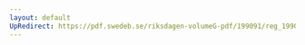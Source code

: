 ```yaml
---
layout: default
UpRedirect: https://pdf.swedeb.se/riksdagen-volumeG-pdf/199091/reg_199091/reg_199091_0611.pdf
---
```

